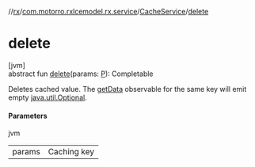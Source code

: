 //[rx](../../../index.md)/[com.motorro.rxlcemodel.rx.service](../index.md)/[CacheService](index.md)/[delete](delete.md)

# delete

[jvm]\
abstract fun [delete](delete.md)(params: [P](index.md)): Completable

Deletes cached value. The [getData](get-data.md) observable for the same key will emit empty [java.util.Optional](https://docs.oracle.com/javase/8/docs/api/java/util/Optional.html).

#### Parameters

jvm

| | |
|---|---|
| params | Caching key |
